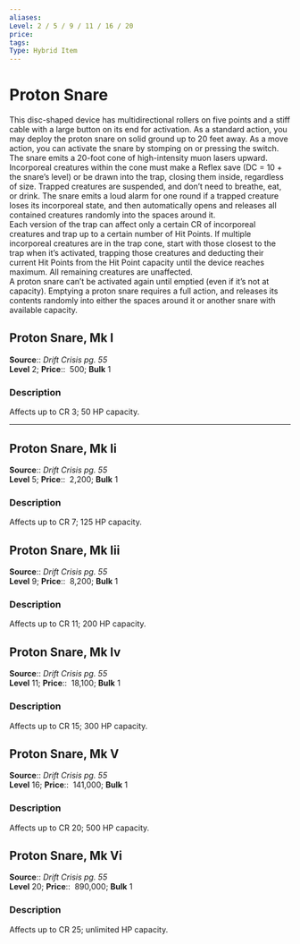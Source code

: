 ```yaml
---
aliases: 
Level: 2 / 5 / 9 / 11 / 16 / 20 
price:  
tags: 
Type: Hybrid Item
---
```


# Proton Snare

This disc-shaped device has multidirectional rollers on five points and a stiff cable with a large button on its end for activation. As a standard action, you may deploy the proton snare on solid ground up to 20 feet away. As a move action, you can activate the snare by stomping on or pressing the switch. The snare emits a 20-foot cone of high-intensity muon lasers upward. Incorporeal creatures within the cone must make a Reflex save (DC = 10 + the snare’s level) or be drawn into the trap, closing them inside, regardless of size. Trapped creatures are suspended, and don’t need to breathe, eat, or drink. The snare emits a loud alarm for one round if a trapped creature loses its incorporeal state, and then automatically opens and releases all contained creatures randomly into the spaces around it.  
Each version of the trap can affect only a certain CR of incorporeal creatures and trap up to a certain number of Hit Points. If multiple incorporeal creatures are in the trap cone, start with those closest to the trap when it’s activated, trapping those creatures and deducting their current Hit Points from the Hit Point capacity until the device reaches maximum. All remaining creatures are unaffected.  
A proton snare can’t be activated again until emptied (even if it’s not at capacity). Emptying a proton snare requires a full action, and releases its contents randomly into either the spaces around it or another snare with available capacity.  

## Proton Snare, Mk I

**Source**:: _Drift Crisis pg. 55_  
**Level** 2;
**Price**::  500; **Bulk** 1

### Description

Affects up to CR 3; 50 HP capacity.

---

## Proton Snare, Mk Ii

**Source**:: _Drift Crisis pg. 55_  
**Level** 5;
**Price**::  2,200; **Bulk** 1

### Description

Affects up to CR 7; 125 HP capacity.

## Proton Snare, Mk Iii

**Source**:: _Drift Crisis pg. 55_  
**Level** 9;
**Price**::  8,200; **Bulk** 1

### Description

Affects up to CR 11; 200 HP capacity.

## Proton Snare, Mk Iv

**Source**:: _Drift Crisis pg. 55_  
**Level** 11;
**Price**::  18,100; **Bulk** 1

### Description

Affects up to CR 15; 300 HP capacity.

## Proton Snare, Mk V

**Source**:: _Drift Crisis pg. 55_  
**Level** 16;
**Price**::  141,000; **Bulk** 1

### Description

Affects up to CR 20; 500 HP capacity.

## Proton Snare, Mk Vi

**Source**:: _Drift Crisis pg. 55_  
**Level** 20;
**Price**::  890,000; **Bulk** 1

### Description

Affects up to CR 25; unlimited HP capacity.
